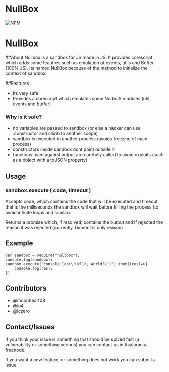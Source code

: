 # NullBox
[![NPM](https://nodei.co/npm/nullbox.png?downloads=true&stars=true)](https://nodei.co/npm/nullbox/)
# NullBox
##About
Nullbox is a sandbox for JS made in JS. It provides corescript which adds some feautres such as emulation of events, utils and Buffer (100% JS). Its named NullBox because of the method to initialize the context of sandbox.

##Features
* Its very safe
* Provides a corescript which emulates some NodeJS modules (util, events and buffer)
### Why is it safe?
* no variables are passed to sandbox (or else a hacker can use .constructor and climb to another scope)
* sandbox is executed in another process (avoids freezing of main process)
* constructors inside sandbox dont point outside it
* functions used aganist output are carefully called to avoid exploits (such as a object with a toJSON property)

## Usage

### sandbox.execute ( code, timeout )
Accepts code, which contains the code that will be executed and timeout that is the milliseconds the sandbox will wait before killing the process (to avoid infinite loops and similar).

Returns a promise which, if resolved, contains the output and if rejected the reason it was rejected (currently Timeout is only reason)

## Example
```
var sandbox = require("nullbox");
console.log(sandbox);
sandbox.execute("console.log(\'Hello, World!\')").then((res)=>{
    console.log(res);
})
```

## Contributors
* @moonheart08
* @io4
* @iczero

## Contact/Issues
If you think your issue is something that should be solved fast (a vulnerability or something serious) you can contact us in #valoran at freenode.

If you want a new feature, or something does not work you can submit a issue.

